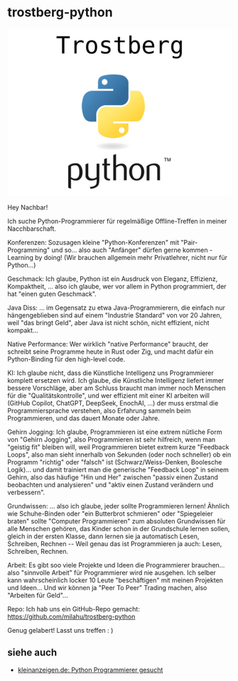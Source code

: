 # trostberg-python

![](img/trostberg-python.svg)

Hey Nachbar!

Ich suche Python-Programmierer für regelmäßige Offline-Treffen in meiner Nacchbarschaft.

Konferenzen: Sozusagen kleine "Python-Konferenzen" mit "Pair-Programming" und so...
also auch "Anfänger" dürfen gerne kommen - Learning by doing!
(Wir brauchen allgemein mehr Privatlehrer, nicht nur für Python...)

Geschmack: Ich glaube, Python ist ein Ausdruck von Eleganz, Effizienz, Kompaktheit, ...
also ich glaube, wer vor allem in Python programmiert, der hat "einen guten Geschmack".

Java Diss: ... im Gegensatz zu etwa Java-Programmierern,
die einfach nur hängengeblieben sind auf einem "Industrie Standard" von vor 20 Jahren,
weil "das bringt Geld", aber Java ist nicht schön, nicht effizient, nicht kompakt...

Native Performance: Wer wirklich "native Performance" braucht,
der schreibt seine Programme heute in Rust oder Zig,
und macht dafür ein Python-Binding für den high-level code.

KI: Ich glaube nicht, dass die Künstliche Intelligenz uns Programmierer komplett ersetzen wird.
Ich glaube, die Künstliche Intelligenz liefert immer bessere Vorschläge,
aber am Schluss braucht man immer noch Menschen für die "Qualitätskontrolle",
und wer effizient mit einer KI arbeiten will (GitHub Copilot, ChatGPT, DeepSeek, EnochAI, ...)
der muss erstmal die Programmiersprache verstehen, also Erfahrung sammeln beim Programmieren,
und das dauert Monate oder Jahre.

Gehirn Jogging: Ich glaube, Programmieren ist eine extrem nütliche Form von "Gehirn Jogging",
also Programmieren ist sehr hilfreich, wenn man "geistig fit" bleiben will,
weil Programmieren bietet extrem kurze "Feedback Loops",
also man sieht innerhalb von Sekunden (oder noch schneller)
ob ein Programm "richtig" oder "falsch" ist (Schwarz/Weiss-Denken, Boolesche Logik)...
und damit trainiert man die generische "Feedback Loop" in seinem Gehirn,
also das häufige "Hin und Her"
zwischen "passiv einen Zustand beobachten und analysieren"
und "aktiv einen Zustand verändern und verbessern".

Grundwissen: ... also ich glaube, jeder sollte Programmieren lernen!
Ähnlich wie Schuhe-Binden oder "ein Butterbrot schmieren" oder "Spiegeleier braten"
sollte "Computer Programmieren" zum absoluten Grundwissen für alle Menschen gehören,
das Kinder schon in der Grundschule lernen sollen, gleich in der ersten Klasse,
dann lernen sie ja automatisch Lesen, Schreiben, Rechnen --
Weil genau das ist Programmieren ja auch: Lesen, Schreiben, Rechnen.

Arbeit: Es gibt soo viele Projekte und Ideen die Programmierer brauchen...
also "sinnvolle Arbeit" für Programmierer wird nie ausgehen.
Ich selber kann wahrscheinlich locker 10 Leute "beschäftigen" mit meinen Projekten und Ideen...
Und wir können ja "Peer To Peer" Trading machen, also "Arbeiten für Geld"...

Repo: Ich hab uns ein GitHub-Repo gemacht:
https://github.com/milahu/trostberg-python

Genug gelabert! Lasst uns treffen : )



## siehe auch

- [kleinanzeigen.de: Python Programmierer gesucht](https://www.kleinanzeigen.de/s-anzeige/python-programmierer-gesucht/3181237033-401-5698)
